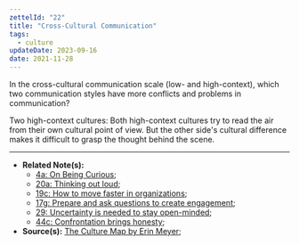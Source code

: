 ```yaml
---
zettelId: "22"
title: "Cross-Cultural Communication"
tags:
  - culture
updateDate: 2023-09-16
date: 2021-11-28
---
```


In the cross-cultural communication scale (low- and high-context), which two communication styles have more conflicts and problems in communication?

Two high-context cultures: Both high-context cultures try to read the air from their own cultural point of view. But the other side's cultural difference makes it difficult to grasp the thought behind the scene.

---

- **Related Note(s):**
  - [4a: On Being Curious](/notes/4a/);
  - [20a: Thinking out loud](/notes/20a/);
  - [19c: How to move faster in organizations](/notes/19c/);
  - [17g: Prepare and ask questions to create engagement](/notes/17g/);
  - [29: Uncertainty is needed to stay open-minded](/notes/29/);
  - [44c: Confrontation brings honesty](/notes/44c/);
- **Source(s):** [The Culture Map by Erin Meyer](/books/high-productivity-and-clear-communication-in-different-cultures/);
